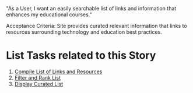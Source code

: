 "As a User, I want an easily searchable list of links and information that enhances my educational courses."

Acceptance Criteria:
Site provides curated relevant information that links to resources surrounding technology and education best practices.

# List Tasks related to this Story
1. [Compile List of Links and Resources](./tasks/task_compile_list_links_resources.md)
2. [Filter and Rank List](./tasks/task_fiilter_rank_curated_list.md)
3. [Display Curated List](./tasks/task_display_curated_list.md)